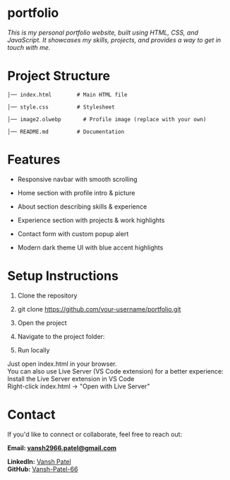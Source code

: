 # portfolio
*This is my personal portfolio website, built using HTML, CSS, and JavaScript.*
*It showcases my skills, projects, and provides a way to get in touch with me.*

# Project Structure
```
│── index.html        # Main HTML file

│── style.css         # Stylesheet

│── image2.olwebp       # Profile image (replace with your own)

│── README.md         # Documentation
```
# Features

- Responsive navbar with smooth scrolling

- Home section with profile intro & picture

- About section describing skills & experience

- Experience section with projects & work highlights

- Contact form with custom popup alert

- Modern dark theme UI with blue accent highlights



# Setup Instructions

1. Clone the repository
  
2. git clone https://github.com/your-username/portfolio.git

4. Open the project
   
5. Navigate to the project folder:

6. Run locally
   
Just open index.html in your browser.<br>
You can also use Live Server (VS Code extension) for a better experience:<br>
Install the Live Server extension in VS Code<br>
Right-click index.html → "Open with Live Server"<br>

# Contact

If you'd like to connect or collaborate, feel free to reach out:

**Email: vansh2966.patel@gmail.com**

**LinkedIn:** [Vansh Patel](https://www.linkedin.com/in/vansh-patel-0b3538321)  
**GitHub:** [Vansh-Patel-66](https://github.com/Vansh-Patel-66)
